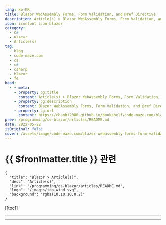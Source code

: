 ```yaml
---
lang: ko-KR
title: Blazor WebAssembly Forms, Form Validation, and @ref Directive
description: Article(s) > Blazor WebAssembly Forms, Form Validation, and @ref Directive
icon: iconfont icon-blazor
category: 
  - C#
  - Blazor
  - Article(s)
tag: 
  - blog
  - code-maze.com
  - cs
  - c#
  - csharp
  - blazor
  - fe
head:  
  - - meta:
    - property: og:title
      content: Article(s) > Blazor WebAssembly Forms, Form Validation, and @ref Directive
    - property: og:description
      content: Blazor WebAssembly Forms, Form Validation, and @ref Directive
    - property: og:url
      content: https://chanhi2000.github.io/bookshelf/code-maze.com/blazor-webassembly-forms-form-validation.html
prev: /programming/cs-blazor/articles/README.md
date: 2022-05-22
isOriginal: false
cover: /assets/image/code-maze.com/blazor-webassembly-forms-form-validation/banner.png
---
```


# {{ $frontmatter.title }} 관련

```component VPCard
{
  "title": "Blazor > Article(s)",
  "desc": "Article(s)",
  "link": "/programming/cs-blazor/articles/README.md",
  "logo": "/images/ico-wind.svg",
  "background": "rgba(10,10,10,0.2)"
}
```

[[toc]]

---

<SiteInfo
  name="Blazor WebAssembly Forms, Form Validation, and @ref Directive"
  desc="In this article, we are going to learn about Blazor WebAssembly Forms creation and how to create and validate a form for the POST actions."
  url="https://code-maze.com/blazor-webassembly-forms-form-validation/"
  logo="/assets/image/code-maze.com/favicon.png"
  preview="/assets/image/code-maze.com/blazor-webassembly-forms-form-validation/banner.png"/>

<!-- TODO: 작성 -->

---

<TagLinks />